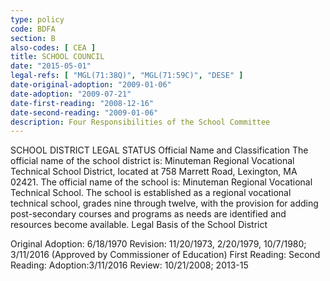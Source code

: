 ```yaml
---
type: policy
code: BDFA
section: B
also-codes: [ CEA ]
title: SCHOOL COUNCIL
date: "2015-05-01"
legal-refs: [ "MGL(71:38Q)", "MGL(71:59C)", "DESE" ]
date-original-adoption: "2009-01-06"
date-adoption: "2009-07-21"
date-first-reading: "2008-12-16"
date-second-reading: "2009-01-06"
description: Four Responsibilities of the School Committee
---
```


SCHOOL DISTRICT LEGAL STATUS
Official Name and Classification
The official name of the school district is: Minuteman Regional Vocational Technical School District, located at 758 Marrett Road, Lexington, MA 02421.
The official name of the school is: Minuteman Regional Vocational Technical School.
The school is established as a regional vocational technical school, grades nine through twelve, with the provision for adding post-secondary courses and programs as needs are identified and resources become available.
Legal Basis of the School District

Original Adoption: 6/18/1970
Revision: 11/20/1973, 2/20/1979, 10/7/1980; 3/11/2016 (Approved by Commissioner of Education) First Reading:
Second Reading:
Adoption:3/11/2016
Review: 10/21/2008; 2013-15